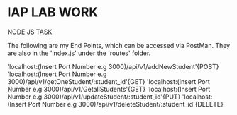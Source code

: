 # IAP LAB WORK
NODE JS TASK

The following are my End Points, which can be accessed via PostMan.
They are also in the 'index.js' under the 'routes' folder.

'localhost:(Insert Port Number e.g 3000)/api/v1/addNewStudent'{POST}
'localhost:(Insert Port Number e.g 3000)/api/v1/getOneStudent/:student_id'{GET}
'localhost:(Insert Port Number e.g 3000)/api/v1/GetallStudents'{GET}
'localhost:(Insert Port Number e.g 3000)/api/v1/updateStudent/:student_id'{PUT}
'localhost:(Insert Port Number e.g 3000)/api/v1/deleteStudent/:student_id'{DELETE}




